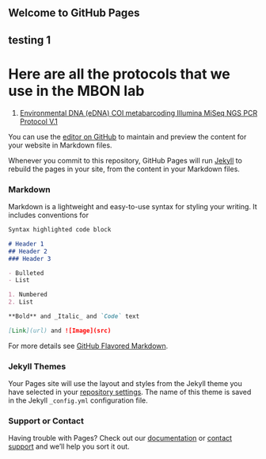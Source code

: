 ## Welcome to GitHub Pages

## testing 1
# Here are all the protocols that we use in the MBON lab
1. [Environmental DNA (eDNA) COI metabarcoding Illumina MiSeq NGS PCR Protocol V.1](https://github.com/MBARI-BOG/MBON-Protocols/blob/1a35de277c6b1555bc40679848a80907c710e341/Environmental%20DNA%20(eDNA)%20COI%20metabarcoding%20Illumina%20MiSeq%20NGS%20PCR%20Protocol%20V1.md)

You can use the [editor on GitHub](https://github.com/MBARI-BOG/MBON-Protocols/edit/gh-pages/index.md) to maintain and preview the content for your website in Markdown files.

Whenever you commit to this repository, GitHub Pages will run [Jekyll](https://jekyllrb.com/) to rebuild the pages in your site, from the content in your Markdown files.

### Markdown

Markdown is a lightweight and easy-to-use syntax for styling your writing. It includes conventions for

```markdown
Syntax highlighted code block

# Header 1
## Header 2
### Header 3

- Bulleted
- List

1. Numbered
2. List

**Bold** and _Italic_ and `Code` text

[Link](url) and ![Image](src)
```

For more details see [GitHub Flavored Markdown](https://guides.github.com/features/mastering-markdown/).

### Jekyll Themes

Your Pages site will use the layout and styles from the Jekyll theme you have selected in your [repository settings](https://github.com/MBARI-BOG/MBON-Protocols/settings/pages). The name of this theme is saved in the Jekyll `_config.yml` configuration file.

### Support or Contact

Having trouble with Pages? Check out our [documentation](https://docs.github.com/categories/github-pages-basics/) or [contact support](https://support.github.com/contact) and we’ll help you sort it out.

